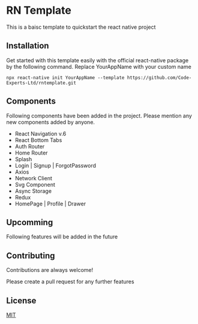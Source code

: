 
# RN Template

This is a baisc template to quickstart the react native project



## Installation

Get started with this template easily with the official react-native package by the following command. Replace YourAppName with your custom name

```
npx react-native init YourAppName --template https://github.com/Code-Experts-Ltd/rntemplate.git
```



## Components

Following components have been added in the project. Please mention any new components added by anyone.

* React Navigation v.6
* React Bottom Tabs
* Auth Router
* Home Router
* Splash
* Login | Signup | ForgotPassword 
* Axios
* Network Client
* Svg Component
* Async Storage
* Redux
* HomePage | Profile | Drawer 

## Upcomming

Following features will be added in the future


## Contributing

Contributions are always welcome!

Please create a pull request for any further features



## License

[MIT](https://choosealicense.com/licenses/mit/)

